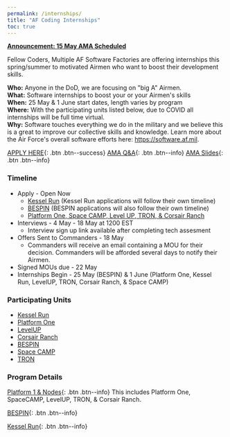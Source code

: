 ```yaml
---
permalink: /internships/
title: "AF Coding Internships"
toc: true
---
```

**[Announcement: 15 May AMA Scheduled](https://airmencoders.us/internship/announcements/news/second-internship-ama/)**

Fellow Coders,
Multiple AF Software Factories are offering internships this spring/summer to motivated Airmen who want to boost their development skills. 

**Who:** Anyone in the DoD, we are focusing on "big A" Airmen.  
**What:** Software internships to boost your or your Airmen's skills  
**When:** 25 May & 1 June start dates, length varies by program  
**Where:** With the participating units listed below, due to COVID all internships will be full time virtual.  
**Why:** Software touches everything we do in the military and we believe this is a great to improve our collective skills and knowledge. Learn more about the Air Force's overall software efforts here: <https://software.af.mil>.  

[APPLY HERE](https://docs.google.com/forms/d/e/1FAIpQLSeZ6kcvm21TIrMdmDH-41XwIcEuz2otaJSthURZHnFhMnvKyQ/viewform){: .btn .btn--success}  [AMA Q&A](https://docs.google.com/document/d/1NwCyP9VU-_hMBIxS-ybHW4dczB6aXrF7UVgjoUVEikA/){: .btn .btn--info} [AMA Slides](/assets/docs/2020-04-24-InternshipSlideDeck.pdf){: .btn .btn--info}


### Timeline
* Apply - Open Now
    * [Kessel Run](https://kesselrun.bamboohr.com/jobs/view.php?id=83) (Kessel Run applications will follow their own timeline)
    * [BESPIN](https://forms.gle/yALYG7pFvTscC18g7) (BESPIN applications will also follow their own timeline)
    * [Platform One, Space CAMP, Level UP, TRON, & Corsair Ranch](https://docs.google.com/forms/d/e/1FAIpQLSeZ6kcvm21TIrMdmDH-41XwIcEuz2otaJSthURZHnFhMnvKyQ/viewform)
* Interviews - 4 May - 18 May at 1200 EST
    * Interview sign up link available after completing tech assesment
* Offers Sent to Commanders - 18 May
  * Commanders will receive an email containing a MOU for their decision. Commanders will be afforded several days to notify their Airmen.
* Signed MOUs due - 22 May
* Internships Begin - 25 May (BESPIN) & 1 June (Platform One, Kessel Run, LevelUP, TRON, Corsair Ranch, & Space CAMP)


### Participating Units
* [Kessel Run](https://kesselrun.af.mil)
* [Platform One](https://software.af.mil/team/platformone/)
* [LevelUP](https://software.af.mil/softwarefactory/platform-one-by-levelup/)
* [Corsair Ranch](https://corsairranch.io)
* [BESPIN](https://software.af.mil/softwarefactory/bespin/)
* [Space CAMP](https://software.af.mil/softwarefactory/spacecamp/)
* [TRON](https://tronaf.dev)
    
### Program Details
[Platform 1 & Nodes](/internships/p1/){: .btn .btn--info}
This includes Platform One, SpaceCAMP, LevelUP, TRON, & Corsair Ranch.

[BESPIN](/internships/bespin/){: .btn .btn--info}

[Kessel Run](https://kesselrun.bamboohr.com/jobs/view.php?id=83){: .btn .btn--info}
    


